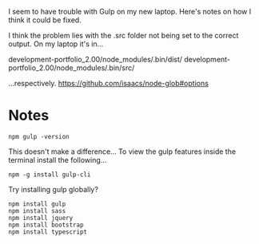 I seem to have trouble with Gulp on my new laptop.
Here's notes on how I think it could be fixed.

I think the problem lies with the .src folder not being set to the correct output.
On my laptop it's in...

development-portfolio_2.00/node_modules/.bin/dist/
development-portfolio_2.00/node_modules/.bin/src/

...respectively.
https://github.com/isaacs/node-glob#options

# Notes

    npm gulp -version

This doesn't make a difference...
To view the gulp features inside the terminal install the following...

    npm -g install gulp-cli

Try installing gulp globally?

    npm install gulp
    npm install sass
    npm install jquery
    npm install bootstrap
    npm install typescript
